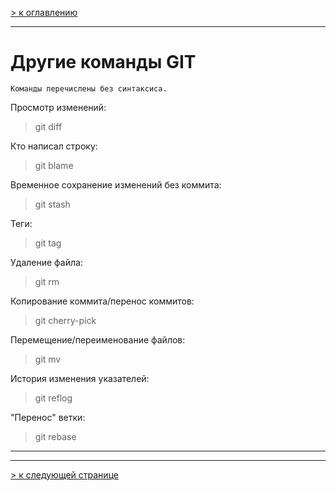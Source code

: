 [> к оглавлению](/readme.md)

___

# Другие команды GIT

    Команды перечислены без синтаксиса.

 Просмотр изменений:

> git diff

 Кто написал строку:

> git blame

Временное сохранение изменений без коммита:

> git stash

Теги:

> git tag

Удаление файла:

> git rm

 Копирование коммита/перенос коммитов:

> git cherry-pick

 Перемещение/переименование файлов:

> git mv

История изменения указателей:

> git reflog

"Перенос" ветки: 

> git rebase

___
___

[> к следующей странице](/ignore.md)